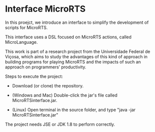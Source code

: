 # Interface MicroRTS
In this proejct, we introduce an interface to simplify the development of scripts for MicroRTS.

This interface uses a DSL focused on MicroRTS actions, called MicroLanguage.

This work is part of a research project from the Universidade Federal de Viçosa, which aims to study the advantages of this kind of approach in building programs for playing MicroRTS and the impacts of such an approach on programmers’ productivity.

Steps to execute the project:
*  Download (or clone) the repository.

* (Windows and Mac) Double-click the jar's file called MicroRTSinterface.jar.

* (Linux) Open terminal in the source folder, and type "java -jar MicroRTSinterface.jar"

The project needs JSE or JDK 1.8 to perform correctly.
